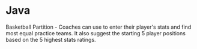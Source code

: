 # Java
Basketball Partition - Coaches can use to enter their player's stats and find most equal practice teams.  It also suggest the starting 5 player positions based on the 5 highest stats ratings.
